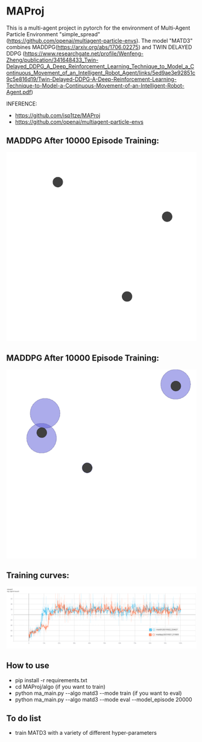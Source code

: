 # MAProj

This is a multi-agent project in pytorch for the environment of Multi-Agent Particle Environment "simple_spread"(https://github.com/openai/multiagent-particle-envs). The model "MATD3" combines MADDPG(https://arxiv.org/abs/1706.02275) and TWIN DELAYED DDPG (https://www.researchgate.net/profile/Wenfeng-Zheng/publication/341648433_Twin-Delayed_DDPG_A_Deep_Reinforcement_Learning_Technique_to_Model_a_Continuous_Movement_of_an_Intelligent_Robot_Agent/links/5ed9ae3e92851c9c5e816d19/Twin-Delayed-DDPG-A-Deep-Reinforcement-Learning-Technique-to-Model-a-Continuous-Movement-of-an-Intelligent-Robot-Agent.pdf)

INFERENCE: 
- https://github.com/isp1tze/MAProj
- https://github.com/openai/multiagent-particle-envs

## MADDPG After 10000 Episode Training:
![maddpg](https://github.com/jyqhahah/rl_maddpg_matd3/blob/main/asset/maddpg_10000.gif)

## MADDPG After 10000 Episode Training:
![matd3](https://github.com/jyqhahah/rl_maddpg_matd3/blob/main/asset/matd3_10000.gif)

## Training curves:
![curves](https://github.com/jyqhahah/rl_maddpg_matd3/blob/main/asset/curve.png)

## How to use
- pip install -r requirements.txt
- cd MAProj/algo
  (if you want to train)
- python ma_main.py --algo matd3 --mode train
  (if you want to eval)
- python ma_main.py --algo matd3 --mode eval --model_episode 20000

## To do list
- train MATD3 with a variety of different hyper-parameters